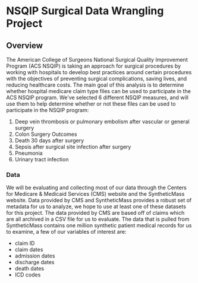 # NSQIP Surgical Data Wrangling Project
## Overview
The American College of Surgeons National Surgical Quality Improvement Program (ACS NSQIP) is taking an approach for surgical procedures by working with hospitals to develop best practices around certain procedures with the objectives of preventing surgical complications, saving lives, and reducing healthcare costs. The main goal of this analysis is to determine whether hospital medicare claim type files can be used to participate in the ACS NSQIP program. We've selected 6 different NSQIP measures, and will use them to help determine whether or not these files can be used to participate in the NSQIP program: <br >

1) Deep vein thrombosis or pulmonary embolism after vascular or general surgery <br>
2) Colon Surgery Outcomes<br>
3) Death 30 days after surgery<br>
4) Sepsis after surgical site infection after surgery<br>
5) Pneumonia<br>
6) Urinary tract infection<br>

 
### Data
We will be evaluating and collecting most of our data through the Centers for Medicare & Medicaid Services (CMS) website and the SyntheticMass website.  Data provided by CMS and SyntheticMass provides a robust set of metadata for us to analyze, we hope to use at least one of these datasets for this project. The data provided by CMS are based off of claims which are all archived in a CSV file for us to evaluate. The data that is pulled from SyntheticMass contains one million synthetic patient medical records for us to examine, a few of our variables of interest are: 
- claim ID
- claim dates
- admission dates
- discharge dates
- death dates
- ICD codes

###
